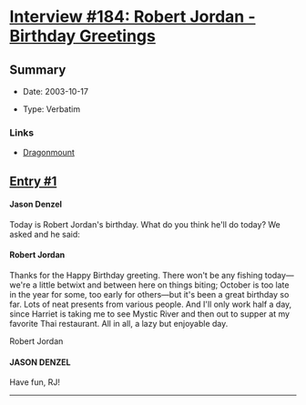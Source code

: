 # [Interview #184: Robert Jordan - Birthday Greetings](https://www.theoryland.com/intvmain.php?i=184)

## Summary

- Date: 2003-10-17

- Type: Verbatim

### Links

- [Dragonmount](http://web.archive.org/web/20040219073640/www.dragonmount.com/News/News-2003-10.aspx)


## [Entry #1](https://www.theoryland.com/intvmain.php?i=184#1)

#### Jason Denzel

Today is Robert Jordan's birthday. What do you think he'll do today? We asked and he said:

#### Robert Jordan

Thanks for the Happy Birthday greeting. There won't be any fishing today—we're a little betwixt and between here on things biting; October is too late in the year for some, too early for others—but it's been a great birthday so far. Lots of neat presents from various people. And I'll only work half a day, since Harriet is taking me to see Mystic River and then out to supper at my favorite Thai restaurant. All in all, a lazy but enjoyable day.

Robert Jordan

#### JASON DENZEL

Have fun, RJ!


---

